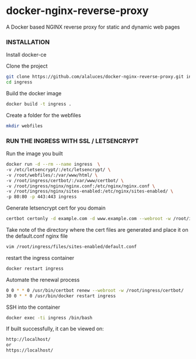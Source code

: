 # docker-nginx-reverse-proxy
A Docker based NGINX reverse proxy for static and dynamic web pages

### INSTALLATION
Install docker-ce

Clone the project
```sh
git clone https://github.com/alaluces/docker-nginx-reverse-proxy.git ingress
cd ingress
```
Build the docker image
```sh
docker build -t ingress .
```

Create a folder for the webfiles
```sh
mkdir webfiles
```

### RUN THE INGRESS WITH SSL / LETSENCRYPT

Run the image you built
```sh
docker run -d --rm --name ingress  \
-v /etc/letsencrypt/:/etc/letsencrypt/ \
-v /root/webfiles/:/var/www/html/ \
-v /root/ingress/certbot/:/var/www/certbot/ \
-v /root/ingress/nginx/nginx.conf:/etc/nginx/nginx.conf \
-v /root/ingress/nginx/sites-enabled:/etc/nginx/sites-enabled/ \
-p 80:80 -p 443:443 ingress
```

Generate letsencrypt cert for you domain
```sh
certbot certonly -d example.com -d www.example.com --webroot -w /root/ingress/certbot/
```

Take note of the directory where the cert files are generated and
place it on the default.conf nginx file
```sh
vim /root/ingress/files/sites-enabled/default.conf
```

restart the ingress container
```sh
docker restart ingress
```

Automate the renewal process
```sh
0 0 * * 0 /usr/bin/certbot renew --webroot -w /root/ingress/certbot/
30 0 * * 0 /usr/bin/docker restart ingress
```

SSH into the container
```sh
docker exec -ti ingress /bin/bash
```

If built successfully, it can be viewed on:
```sh
http://localhost/
or
https://localhost/
```


